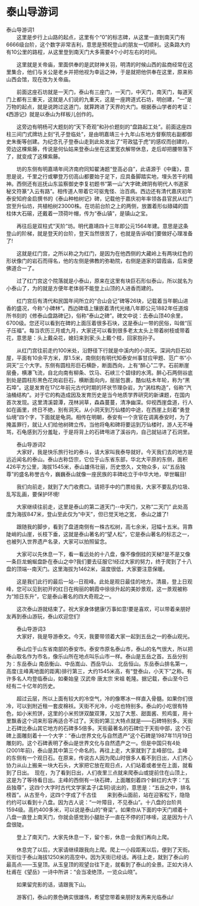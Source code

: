 # 泰山导游词  
泰山导游词1  
　　这里是步行上山路的起点，这里有个“0”的标志碑，从这里一直到南天门有6666级台阶，这个数字非常吉利，意思是预祝登山的朋友一切顺利。这条路大约有10公里的路程，从这里登到南天门大多需要4个小时左右的时间。  

　　这里就是关帝庙，里面供奉的是武财神关羽，明清的时候山西的盐商经常在这里集合，他们与关公是老乡并把他视为幸运之神，于是就把他供奉在这里，原来称山西会馆，现在改为关帝庙。  

　　前面这座石坊就是一天门，泰山有三座门，一天门，中天门，南天门，每道天门上都有三重天，这就是人们说的九重天，这是一座跨道式石坊，明创建，“一”是万物的起点，就是说跨过这道门，就算跨进了天界的大门。根据泰山学者的考证：《西游记》就是以泰山为样板儿创作的。  

　　这旁边有明杨可大题刻的“天下奇观”和孙价题刻的“盘路起工处”。前面这座四柱三间门式牌坊上刻“孔子登临处”，是由明嘉靖三十九年山东地方督察院右副都御史朱衡等创建。为纪念孔子登泰山走到此处发出了“苛政猛于虎”的感叹而创建的，旁边这棵紫藤，传说是何仙姑来登泰山坐在这里宽衣解带休息，走后却把腰带落下了，就变成了这棵紫藤。  

　　坊的东侧有明嘉靖年间济南府同知翟涛题“登高必自”，此语源于《中庸》，意思是说，千里之行或攀登万仞高山都要始于足下，应具备脚踏实地，埋头苦干的精神。西侧还有巡抚山东监察御史李复初题书“第一山”大字碑;碑阴有明代人书道家秘文符篆“入云有路”。相传道人带着它可驱鬼怪、治百病。西边还有清代嘉庆初年泰安知府金启撰书的《泰山种柏树记》碑，记载他于嘉庆初年率领各县官民从红门宫至升仙坊，共植柏树23000株。在坊前台阶之上的两侧，放置着形似碌碡的圆柱体大石磙，还戴着一顶荷叶帽，传为“泰山镇”，是镇山之宝。  

　　再往后是双柱式“天阶”坊。明代嘉靖四十三年即公元1564年建。意思是这条登山的阶梯，就是登天的台阶，登天当然很苦了，也就是告诉咱们要做好心理准备了!  

　　这就是红门宫，之所以称之为红门，是因为在他西侧的大藏岭上有两块红色的形状像门的岩石而得名，他的左侧是佛教的弥勒院，右侧是道家的碧霞庙，后来便佛道合一了。  

　　过了红门宫这个院落就是小泰山，原来在这里有块巨石形似泰山，所以就名为小泰山了，为的就是方便年老体弱不能登上山顶的人进香而建的。  

　　红门宫后有清代和民国年间所立的“合山会记”碑等26块，记载着当年朝山进香的盛况，今称“小碑林”。西边碑墙上镶嵌着清代光绪八年即公元1882年任道熔所书刻的《修泰山盘路碑记》，俗称“泰山之碑”。碑文中说：去泰山顶40余里，6700级。您还可以看到在碑的上面压着很多石块，这是泰山一带的民俗，叫做“压子压福”。每当农历三月或九月，大家还可以看到很多老太太头上带着树枝或带着花，意思是：头上戴朵花，媳妇来到家;头上戴个枝，回家抱孙子。  

　　从红门宫往前走约100米处，沿野径下行就是中溪内的小洞天。深涧内巨石如屋，平面有10余平方米，厚1.5米，南侧刻有明代知泰安州事甘应甲题、范广书“小洞天”三个大字。东侧有圆柱形巨石横卧，断面西向，上有“醉心”二字。石前断崖层叠，横瀑飞流，自北向南有柳条、饮马、石峡三个碧绿的水湾。醉心石两侧谷底到处是圆柱形黑色花岗岩巨石，横断面向内，层层包裹，酷似枯木年轮，称为“黑石埠”。这是发育在17亿年前元古代时期的环状节理杂岩，为“涡柱构造”，俗称“汽油桶结构”。对于它的构造成因及发育历史是当今地质学界研究的新课题，在国内首次发现。这里清溪碧潭，茂林涧草，森森蔓蔓，清净幽深。仰视西崖盘道，行人如在画里，终日不绝，别有洞天。从小洞天到万仙楼的中途，在西崖上刻着“勇登仙境”四个字，下面就是龟洞。相传在明朝，泰安有一个贪官在调离泰安时，为了掩盖罪行，就让人们给他树碑立传。当他将龟和碑将要运到万仙楼时，游人无不唾骂，石龟感到万分羞耻，于是将背上的石碑甩进了溪谷内，自己就钻进了石洞里。  

　　泰山导游词2  
　　大家好，我是快乐旅行社的泰斗，请大家叫我泰导就好。今天我们去的地方是远近闻名的泰山。泰山古称岱宗，它位于山东省东部，华北大平原的东侧，面积426平方公里，海拔1545米，泰山雄伟壮丽，历史悠久，文物众多，以“五岳独尊”的盛名称誉古今，巍巍泰山就像一座民族的丰碑屹立于中华大地，举世瞩目!  

　　我们向前走，就到了大门收费口。请把手中的门票给我，大家不要乱扔垃圾、乱写乱画，要保护环境!  

　　大家继续往前走，这里是泰山的第二道天门--中天门，又称“二天门” 此处高度为海拔847米，登山至此仅为“中天”，但已觉天地之宽， 泰山之雄了!  

　　跟随我的脚步，看到了盘道南侧有一株古松树，高七余米，冠幅十五米。背靠陡峭的山崖，长枝下垂，这就是泰山著名的“望人松”，它是泰山著名的标志之一，也被列入世界遗产名录，大家可以拍照留念。  

　　大家可以先休息一下，看一看远处的十八盘，像不像倒挂的天梯?是不是又像一条巨龙蜿蜒盘卧在泰山之中?我们要去征服它!经过大家的努力，终于爬到了十八盘的顶端--南天门。这里海拔为1462米，温度很低，大家要注意保暖。  

　　这是我们此行的最后一站--日观峰。此处是观日最佳的地方。清晨，登上日观峰，您可以见到初开的红日在绚丽的朝霞中徐徐升起的美妙景观，这一景观被称为“旭日东升”，它是泰山著名的四大奇观之一。  

　　这次泰山游就结束了。祝大家身体健康!万事如意!要是喜欢，可以带着亲朋好友再到泰山游玩，泰山欢迎您们!  

　　泰山导游词3  
　　大家好，我是导游泰文。今天，我要带领着大家一起到五岳之一的泰山观光。  

　　泰山位于山东省南部的泰安市。泰安市原名泰山市，泰山的名气很大，所以把泰山取名作为市名，像乐山所在地点叫乐山市一样。泰山是五岳之首。五岳分别为：东岳泰山 南岳衡山、中岳嵩山、西岳华山、 北岳恒山。东岳泰山排名第一，高度(主峰离地面的距离)排行第三，大约1545米高，有“登泰山，小天下”之称。有许多名人均登临泰山，如秦始皇 汉武帝 唐太宗 宋祖 乾隆。据记载，泰山至今已经有二十亿年的历史。  

　　超过云层，所以上面有较大的冷空气，冷的像寒冰一样直入骨髓。如果你们很冷，可以到附近租一套皮棉袄。天街不光冷，小吃也特别多。泰山的小吃很有特色，如小米煎饼，这里的小米煎饼双酸双薄，又加了大葱、甜面酱、煎鸡蛋，用十里飘香这个词来形容再适合不过了。天街的第三大特点就是——石碑特别多。天街上石碑比泰山其它地方的石碑多5倍多。天街最著名的石碑位于天街中部，这个石碑上面雕刻着十一个大字：“泰山世界文化与自然遗产”这个石碑是1987年11月19日雕刻的。这个石碑表明了泰山是世界文化与自然遗产之一。但是中国只有4处(2001年前)，泰山是其中第三个命名的。再往上走，大家就到了主峰部位。主峰的东侧有一个观日石。在原来，传说古人因为爬山时很多人看不到日出，人们齐心协力从山上搬来一块大石头，大家把它放在观日点，人们站着或者坐在上面，就看到了日出。　现在，为了看到日出，人们夜里三点就来爬泰山或提前住在山顶上，这是为了等待看日出。主峰的西侧有一块石碑，上面雕刻着四个鲜红的大字：“五岳独尊”，这四个大字时古代文学家孟子(孟轲)说出的，意思是：“五岳之中，排名榜首”。从古至今，这四个字成了千古佳　　来到泰山面前，站在迎客松下，隐隐约约可以看到十八盘。因为古人说：“一叶障目，不见泰山”。十八盘的台阶共1594级。高约400多米，可以说是泰山的“脊梁”。如果你从下面的中天门顺着十八盘一直登上南天门，你就会感觉到小腿肚子一直在不停的打哆嗦，这是因为十八盘很陡。  

　　登上了南天门，大家先休息一下，留个影，休息一会我们再向上爬。  

　　休息完了以后，大家请继续跟我向上爬。爬上一小段距离以后，便到了天街。天街位于泰山海拔1250米的高空中。因为天街已经话。再往上走，就到了泰山的最高点——玉皇顶。从玉皇顶的观望台往下走，就看到了泰山的全景。正如大诗人杜甫在《望岳》一诗中所讲：“会当凌绝顶，一览众山晓”。  

　　如果留完影的话，请跟我下山。  

　　游客们，泰山的景色确实很雄伟，希望您带着亲朋好友再来光临泰山!  
